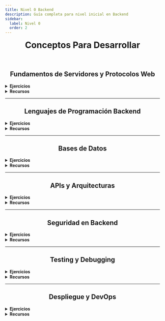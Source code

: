 ```yaml
---
title: Nivel 0 Backend
description: Guía completa para nivel inicial en Backend
sidebar:
  label: Nivel 0
  order: 2
---
```


# Conceptos Para Desarrollar

<br>

## Fundamentos de Servidores y Protocolos Web

<details>
<summary><strong>Ejercicios</strong></summary>

- Implementa un servidor HTTP simple que responda a diferentes rutas y métodos.  
- Crea un chat en tiempo real utilizando WebSockets.  

</details>

<details>
<summary><strong>Recursos</strong></summary>

- [MDN HTTP Overview](https://developer.mozilla.org/en-US/docs/Web/HTTP/Overview)  
- [WebSocket API](https://developer.mozilla.org/en-US/docs/Web/API/WebSockets_API)  

</details>

---

## Lenguajes de Programación Backend

<details>
<summary><strong>Ejercicios</strong></summary>

- Crea un API RESTful simple en Node.js, Python y uno de los otros lenguajes mencionados.  
- Implementa un CRUD básico en cada uno de estos lenguajes.  

</details>

<details>
<summary><strong>Recursos</strong></summary>

- [Node.js Documentation](https://nodejs.org/en/docs/)  
- [Django Documentation](https://docs.djangoproject.com/)  
- [Spring Boot Documentation](https://spring.io/projects/spring-boot)  

</details>

---

## Bases de Datos

<details>
<summary><strong>Ejercicios</strong></summary>

- Diseña e implementa un esquema de base de datos para una aplicación de comercio electrónico.  
- Escribe consultas SQL complejas que involucren múltiples tablas y agregaciones.  
- Implementa un sistema de caché utilizando Redis.  

</details>

<details>
<summary><strong>Recursos</strong></summary>

- [SQL Tutorial - W3Schools](https://www.w3schools.com/sql/)  
- [MongoDB University](https://university.mongodb.com/)  
- [Redis Documentation](https://redis.io/documentation)  

</details>

---

## APIs y Arquitecturas

<details>
<summary><strong>Ejercicios</strong></summary>

- Diseña y documenta una API RESTful completa para una aplicación de redes sociales.  
- Implementa un sistema simple de microservicios.  
- Crea una API GraphQL para un blog.  

</details>

<details>
<summary><strong>Recursos</strong></summary>

- [REST API Design - Best Practices](https://restfulapi.net/)  
- [GraphQL Documentation](https://graphql.org/learn/)  
- [Microservices.io](https://microservices.io/)  

</details>

---

## Seguridad en Backend

<details>
<summary><strong>Ejercicios</strong></summary>

- Implementa un sistema de autenticación basado en JWT.  
- Realiza una auditoría de seguridad en una aplicación existente.  
- Configura HTTPS en un servidor web.  

</details>

<details>
<summary><strong>Recursos</strong></summary>

- [OWASP Top Ten](https://owasp.org/www-project-top-ten/)  
- [JWT Introduction](https://jwt.io/introduction)  
- [Let's Encrypt](https://letsencrypt.org/docs/)  

</details>

---

## Testing y Debugging

<details>
<summary><strong>Ejercicios</strong></summary>

- Escribe una suite completa de pruebas para una API.  
- Configura un sistema de logging y monitoreo para una aplicación en producción.  
- Realiza pruebas de carga en un servidor y optimiza su rendimiento.  

</details>

<details>
<summary><strong>Recursos</strong></summary>

- [Jest Documentation](https://jestjs.io/docs/getting-started)  
- [Apache JMeter](https://jmeter.apache.org/)  
- [ELK Stack](https://www.elastic.co/what-is/elk-stack)  

</details>

---

## Despliegue y DevOps

<details>
<summary><strong>Ejercicios</strong></summary>

- Dockeriza una aplicación backend y despliégala en un servicio en la nube.  
- Configura un pipeline de CI/CD para una aplicación.  
- Implementa un cluster de Kubernetes simple.  

</details>

<details>
<summary><strong>Recursos</strong></summary>

- [Docker Documentation](https://docs.docker.com/)  
- [Kubernetes Documentation](https://kubernetes.io/docs/home/)  
- [GitHub Actions](https://docs.github.com/en/actions)  

</details>

<style is:inline>
  h2 {
    text-align: center;
  }
  #_top {
    text-align: center;
    margin-bottom: 1rem;
  }
  #conceptos-para-desarrollar {
    text-align: center;
    margin-top: 1rem;
  }
</style>
